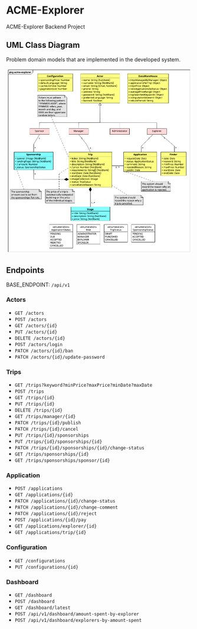 # ACME-Explorer

ACME-Explorer Backend Project

## UML Class Diagram

Problem domain models that are implemented in the developed system.

![UML Class Diagram](./docs/uml_acme-explorer_210223.png)

## Endpoints

BASE_ENDPOINT: `/api/v1`

### Actors

- `GET /actors`
- `POST /actors`
- `GET /actors/{id}`
- `PUT /actors/{id}`
- `DELETE /actors/{id}`
- `POST /actors/login`
- `PATCH /actors/{id}/ban`
- `PATCH /actors/{id}/update-password`

### Trips

- `GET /trips?keyword?minPrice?maxPrice?minDate?maxDate`
- `POST /trips`
- `GET /trips/{id}`
- `PUT /trips/{id}`
- `DELETE /trips/{id}`
- `GET /trips/manager/{id}`
- `PATCH /trips/{id}/publish`
- `PATCH /trips/{id}/cancel`
- `PUT /trips/{id}/sponsorships`
- `PUT /trips/{id}/sponsorships/{id}`
- `PATCH /trips/{id}/sponsorships/{id}/change-status`
- `GET /trips/sponsorships/{id}`
- `GET /trips/sponsorships/sponsor/{id}`

### Application

- `POST /applications`
- `GET /applications/{id}`
- `PATCH /applications/{id}/change-status`
- `PATCH /applications/{id}/change-comment`
- `PATCH /applications/{id}/reject`
- `POST /applications/{id}/pay`
- `GET /applications/explorer/{id}`
- `GET /applications/trip/{id}`

### Configuration

- `GET /configurations`
- `PUT /configurations/{id}`

### Dashboard

- `GET /dashboard`
- `POST /dashboard`
- `GET /dashboard/latest`
- `POST /api/v1/dashboard/amount-spent-by-explorer`
- `POST /api/v1/dashboard/explorers-by-amount-spent`
